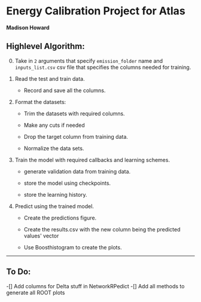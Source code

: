 # Energy Calibration Project for Atlas

**Madison Howard**

## Highlevel Algorithm:

0. Take in `2` arguments that specify `emission_folder` name and `inputs_list.csv` csv file that specifies the columns needed for training.

1. Read the test and train data.

    - Record and save all the columns.


2. Format the datasets:

    - Trim the datasets with required columns.
    
    - Make any cuts if needed
    
    - Drop the target column from training data.
    
    - Normalize the data sets.



3. Train the model with required callbacks and learning schemes.

    - generate validation data from training data.
    
    - store the model using checkpoints.
    
    - store the learning history.



4. Predict using the trained model.

    - Create the predictions figure.
    
    - Create the results.csv with the new column being the predicted values' vector
    
    - Use Boosthistogram to create the plots.

---

## To Do:

-[] Add columns for Delta stuff in NetworkRPedict
-[] Add all methods to generate all ROOT plots

